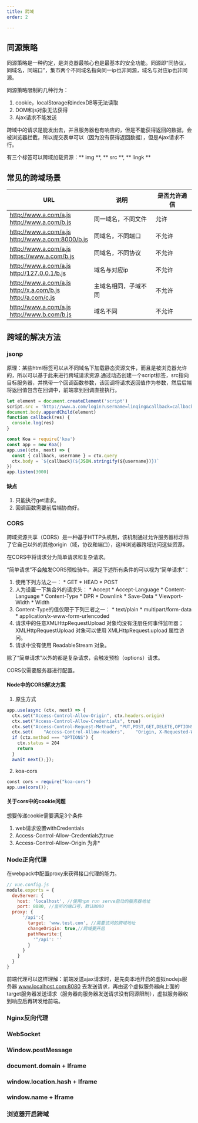 ```yaml
---
title: 跨域
order: 2

---
```



## 同源策略
  同源策略是一种约定，是浏览器最核心也是最基本的安全功能。同源即“同协议，同域名，同端口”，集市两个不同域名指向同一ip也非同源，域名与对应ip也非同源。

  同源策略限制的几种行为：
  1. cookie，localStorage和indexDB等无法读取
  2. DOM和js对象无法获得
  3. Ajax请求不能发送

  跨域中的请求是能发出去，并且服务器也有响应的，但是不能获得返回的数据，会被浏览器拦截，所以提交表单可以（因为没有获得返回数据），但是Ajax请求不行。

  有三个标签可以跨域加载资源：** img **, ** src **, ** lingk **
  

## 常见的跨域场景
  | URL | 说明  | 是否允许通信|
  | --- | ----- | ----------- |
  | http://www.a.com/a.js<br>http://www.a.com/b.js | 同一域名，不同文件 | 允许 |
  | http://www.a.com/a.js<br>http://www.a.com:8000/b.js | 同域名，不同端口 | 不允许 |
  | http://www.a.com/a.js<br>https://www.a.com/b.js | 同域名，不同协议 | 不允许 |
  | http://www.a.com/a.js<br>http://127.0.0.1/b.js | 域名与对应ip | 不允许 |
  | http://www.a.com/a.js<br>http://x.a.com/b.js<br>http://a.com/c.js | 主域名相同，子域不同 | 不允许 |
  | http://www.a.com/a.js<br>http://www.b.com/b.js<br> | 域名不同 | 不允许 |

## 跨域的解决方法

### jsonp
  原理：某些html标签可以从不同域名下加载静态资源文件，而且是被浏览器允许的，所以可以基于此来进行跨域请求资源.通过动态创建一个script标签，src指向目标服务器，并携带一个回调函数参数，该回调将请求返回值作为参数，然后后端将返回值包含在回调中，前端拿到回调直接执行。

  ``` javascript
  let element = document.createElement('script')
  script.src = 'http://www.a.com/login?username=linqing&callback=callback'
  document.body.appendChild(element)
  function callback(res) {
    console.log(res)
  }
  ```

  ```javascript
  const Koa = require('koa')
  const app = new Koa()
  app.use((ctx, next) => {
    const { callback, username } = ctx.query
    ctx.body = `${callback}(${JSON.stringify(${username})})`
  })
  app.listen(3000)
  ```

  #### 缺点
  1. 只能执行get请求。
  2. 回调函数需要前后端协商好。

### CORS
  跨域资源共享（CORS）是一种基于HTTP头机制，该机制通过允许服务器标示除了它自己以外的其他origin（域，协议和端口），这样浏览器跨域访问这些资源。

  在CORS中将请求分为简单请求和复杂请求。

  “简单请求”不会触发CORS预检骑牛。满足下述所有条件的可以视为“简单请求”：

  1. 使用下列方法之一：
    * GET
    * HEAD
    * POST
  2. 人为设置一下集合外的请求头：
    * Accept
    * Accept-Language
    * Content-Language
    * Content-Type
    * DPR
    * Downlink
    * Save-Data
    * Viewport-Width
    * Width
  3. Content-Type的值仅限于下列三者之一：
    * text/plain
    * multipart/form-data
    * application/x-www-form-urlencoded
  4. 请求中的任意XMLHttpRequestUpload 对象均没有注册任何事件监听器；XMLHttpRequestUpload 对象可以使用 XMLHttpRequest.upload 属性访问。
  5. 请求中没有使用 ReadableStream 对象。

  除了“简单请求”以外的都是复杂请求，会触发预检（options）请求。

  CORS仅需要服务器进行配置。

  #### Node中的CORS解决方案
  1. 原生方式
  ```javascript
  app.use(async (ctx, next) => {
    ctx.set("Access-Control-Allow-Origin", ctx.headers.origin)
    ctx.set("Access-Control-Allow-Credentials", true)
    ctx.set("Access-Control-Request-Method", "PUT,POST,GET,DELETE,OPTIONS")
    ctx.set(    "Access-Control-Allow-Headers",    "Origin, X-Requested-With, Content-Type, Accept, cc"  )
    if (ctx.method === "OPTIONS") {
      ctx.status = 204
      return
    }
    await next();});
  ```

  2. koa-cors
  ```javascript
  const cors = require("koa-cors")
  app.use(cors());
  ```

  #### 关于cors中的cookie问题
  想要传递cookie需要满足3个条件
  1. web请求设置withCredentials
  2. Access-Control-Allow-Credentials为true
  3. Access-Control-Allow-Origin 为非*

  ### Node正向代理
  
  在webpack中配置proxy来获得接口代理的能力。
  ```javascript
  // vue.config.js
  module.exports = {
    devServer: {
      host: 'localhost', //使用npm run serve启动的服务器地址
      port: 8080, //监听的端口号，默认8080
    proxy: {
        '/api':{
          target: 'www.test.com', //需要访问的跨域地址
          changeOrigin: true,//跨域要开启
          pathRewrite:{
            '^/api': ''
          }
        }
      }
    }
  }
  ```

  前端代理可以这样理解：前端发送ajax请求时，是先向本地开启的虚拟nodejs服务器 www.localhost.com:8080 去发送请求，再由这个虚拟服务器向上面的target服务器发送请求（服务器向服务器发送请求没有同源限制），虚拟服务器收到响应后再转发给前端。

  ### Nginx反向代理

  ### WebSocket

  ### Window.postMessage

  ### document.domain + Iframe

  ### window.location.hash + Iframe

  ### window.name + Iframe

  ### 浏览器开启跨域


